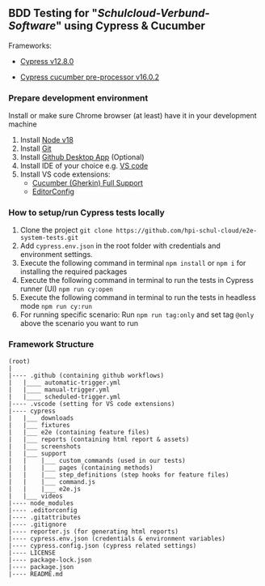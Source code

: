 ## BDD Testing for "*Schulcloud-Verbund-Software*" using Cypress & Cucumber

Frameworks:

- [Cypress v12.8.0](https://docs.cypress.io/guides/references/changelog#12-8-0)

- [Cypress cucumber pre-processor v16.0.2](https://github.com/badeball/cypress-cucumber-preprocessor)

### Prepare development environment

Install or make sure Chrome browser (at least) have it in your development machine
1) Install [Node v18](https://nodejs.org/dist/)
2) Install [Git](https://git-scm.com/downloads)
3) Install [Github Desktop App](https://desktop.github.com/) (Optional)
3) Install IDE of your choice e.g. [VS code](https://code.visualstudio.com/download)
4) Install VS code extensions:
    - [Cucumber (Gherkin) Full Support](https://marketplace.visualstudio.com/items?itemName=alexkrechik.cucumberautocomplete)
    -  [EditorConfig](https://marketplace.visualstudio.com/items?itemName=EditorConfig.EditorConfig)

### How to setup/run Cypress tests locally

1) Clone the project `git clone https://github.com/hpi-schul-cloud/e2e-system-tests.git`
2) Add `cypress.env.json` in the root folder with credentials and environment settings.
3) Execute the following command in terminal `npm install` or `npm i` for installing the required packages
4) Execute the following command in terminal to run the tests in Cypress runner (UI) `npm run cy:open`
5) Execute the following command in terminal to run the tests in headless mode `npm run cy:run`
6) For running specific scenario: Run `npm run tag:only` and set tag `@only` above the scenario you want to run

### Framework Structure

```
(root)
|
|---- .github (containing github workflows)
|   |____ automatic-trigger.yml
|   |____ manual-trigger.yml
|   |____ scheduled-trigger.yml
|---- .vscode (setting for VS code extensions)
|---- cypress
|   |___ downloads
|   |___ fixtures
|   |___ e2e (containing feature files)
|   |___ reports (containing html report & assets)
|   |___ screenshots
|   |___ support
|   |    |___ custom_commands (used in our tests)
|   |    |___ pages (containing methods)
|   |    |___ step_definitions (step hooks for feature files)
|   |    |___ command.js
|   |    |___ e2e.js
|   |___ videos
|---- node_modules
|---- .editorconfig
|---- .gitattributes
|---- .gitignore
|---- reporter.js (for generating html reports)
|---- cypress.env.json (credentials & environment variables)
|---- cypress.config.json (cypress related settings)
|---- LICENSE
|---- package-lock.json
|---- package.json
|---- README.md
```

